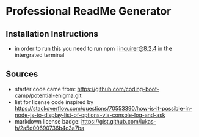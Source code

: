 # Professional ReadMe Generator

## Installation Instructions
* in order to run this you need to run npm i inquirer@8.2.4 in the intergrated terminal


## Sources
- starter code came from: https://github.com/coding-boot-camp/potential-enigma.git
- list for license code inspired by https://stackoverflow.com/questions/70553390/how-is-it-possible-in-node-js-to-display-list-of-options-via-console-log-and-ask
- markdown license badge: https://gist.github.com/lukas-h/2a5d00690736b4c3a7ba